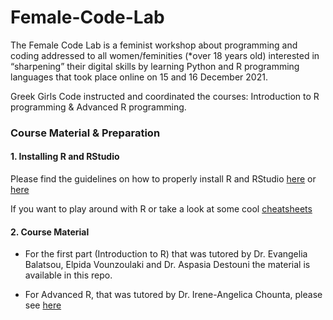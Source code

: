 # Female-Code-Lab

The Female Code Lab is a feminist workshop about programming and coding
addressed to all women/feminities (\*over 18 years old) interested in
“sharpening” their digital skills by learning Python and R programming
languages that took place online on 15 and 16 December 2021.

Greek Girls Code instructed and coordinated the courses: Introduction to
R programming & Advanced R programming.

### Course Material & Preparation

#### 1\. Installing R and RStudio

Please find the guidelines on how to properly install R and RStudio
[here](https://rstudio-education.github.io/hopr/starting.html) or
[here](https://techvidvan.com/tutorials/install-r/)

If you want to play around with R or take a look at some cool
[cheatsheets](https://www.rstudio.com/resources/cheatsheets/)

#### 2\. Course Material

  - For the first part (Introduction to R) that was tutored by
    Dr. Evangelia Balatsou, Elpida Vounzoulaki and Dr. Aspasia Destouni
    the material is available in this repo.

  - For Advanced R, that was tutored by Dr. Irene-Angelica Chounta,
    please see
    [here](https://www.kaggle.com/chounta/la-when-data-go-beyond-numbers)

